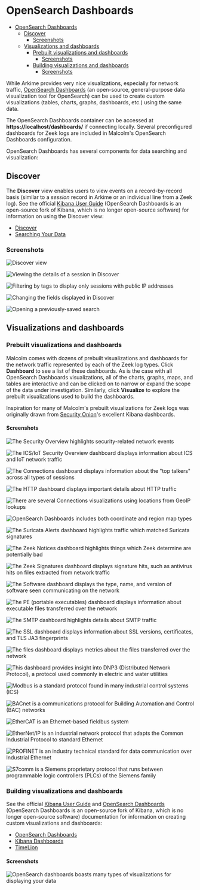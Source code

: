 # <a name="Dashboards"></a>OpenSearch Dashboards

* [OpenSearch Dashboards](#Dashboards)
    - [Discover](#Discover)
        + [Screenshots](#DiscoverGallery)
    - [Visualizations and dashboards](#DashboardsVisualizations)
        + [Prebuilt visualizations and dashboards](#PrebuiltVisualizations)
            * [Screenshots](#PrebuiltVisualizationsGallery)
        + [Building visualizations and dashboards](#BuildDashboard)
            * [Screenshots](#NewVisualizationsGallery)

While Arkime provides very nice visualizations, especially for network traffic, [OpenSearch Dashboards](https://opensearch.org/docs/latest/dashboards/index/) (an open-source, general-purpose data visualization tool for OpenSearch) can be used to create custom visualizations (tables, charts, graphs, dashboards, etc.) using the same data.

The OpenSearch Dashboards container can be accessed at **https://localhost/dashboards/** if connecting locally. Several preconfigured dashboards for Zeek logs are included in Malcolm's OpenSearch Dashboards configuration.

OpenSearch Dashboards has several components for data searching and visualization:

## <a name="Discover"></a>Discover

The **Discover** view enables users to view events on a record-by-record basis (similar to a *session* record in Arkime or an individual line from a Zeek log). See the official [Kibana User Guide](https://www.elastic.co/guide/en/kibana/7.10/index.html) (OpenSearch Dashboards is an open-source fork of Kibana, which is no longer open-source software) for information on using the Discover view:

* [Discover](https://www.elastic.co/guide/en/kibana/7.10/discover.html)
* [Searching Your Data](https://www.elastic.co/guide/en/kibana/7.10/search.html)

### <a name="DiscoverGallery"></a>Screenshots

![Discover view](./images/screenshots/dashboards_discover.png)

![Viewing the details of a session in Discover](./images/screenshots/dashboards_discover_table.png)

![Filtering by tags to display only sessions with public IP addresses](./images/screenshots/dashboards_add_filter.png)

![Changing the fields displayed in Discover](./images/screenshots/dashboards_fields_list.png)

![Opening a previously-saved search](./images/screenshots/dashboards_open_search.png)

## <a name="DashboardsVisualizations"></a>Visualizations and dashboards

### <a name="PrebuiltVisualizations"></a>Prebuilt visualizations and dashboards

Malcolm comes with dozens of prebuilt visualizations and dashboards for the network traffic represented by each of the Zeek log types. Click **Dashboard** to see a list of these dashboards. As is the case with all OpenSearch Dashboards visualizations, all of the charts, graphs, maps, and tables are interactive and can be clicked on to narrow or expand the scope of the data under investigation. Similarly, click **Visualize** to explore the prebuilt visualizations used to build the dashboards.

Inspiration for many of Malcolm's prebuilt visualizations for Zeek logs was originally drawn from [Security Onion](https://github.com/Security-Onion-Solutions/securityonion)'s excellent Kibana dashboards.

#### <a name="PrebuiltVisualizationsGallery"></a>Screenshots

![The Security Overview highlights security-related network events](./images/screenshots/dashboards_security_overview.png)

![The ICS/IoT Security Overview dashboard displays information about ICS and IoT network traffic](./images/screenshots/dashboards_ics_iot_security_overview.png)

![The Connections dashboard displays information about the "top talkers" across all types of sessions](./images/screenshots/dashboards_connections.png)

![The HTTP dashboard displays important details about HTTP traffic](./images/screenshots/dashboards_http.png)

![There are several Connections visualizations using locations from GeoIP lookups](./images/screenshots/dashboards_latlon_map.png)

![OpenSearch Dashboards includes both coordinate and region map types](./images/screenshots/dashboards_region_map.png)

![The Suricata Alerts dashboard highlights traffic which matched Suricata signatures](./images/screenshots/dashboards_suricata_alerts.png)

![The Zeek Notices dashboard highlights things which Zeek determine are potentially bad](./images/screenshots/dashboards_notices.png)

![The Zeek Signatures dashboard displays signature hits, such as antivirus hits on files extracted from network traffic](./images/screenshots/dashboards_signatures.png)

![The Software dashboard displays the type, name, and version of software seen communicating on the network](./images/screenshots/dashboards_software.png)

![The PE (portable executables) dashboard displays information about executable files transferred over the network](./images/screenshots/dashboards_portable_executables.png)

![The SMTP dashboard highlights details about SMTP traffic](./images/screenshots/dashboards_smtp.png)

![The SSL dashboard displays information about SSL versions, certificates, and TLS JA3 fingerprints](./images/screenshots/dashboards_ssl.png)

![The files dashboard displays metrics about the files transferred over the network](./images/screenshots/dashboards_files_source.png)

![This dashboard provides insight into DNP3 (Distributed Network Protocol), a protocol used commonly in electric and water utilities](./images/screenshots/dashboards_dnp3.png)

![Modbus is a standard protocol found in many industrial control systems (ICS)](./images/screenshots/dashboards_modbus.png)

![BACnet is a communications protocol for Building Automation and Control (BAC) networks](./images/screenshots/dashboards_bacnet.png)

![EtherCAT is an Ethernet-based fieldbus system](./images/screenshots/dashboards_ecat.png)

![EtherNet/IP is an industrial network protocol that adapts the Common Industrial Protocol to standard Ethernet](./images/screenshots/dashboards_ethernetip.png)

![PROFINET is an industry technical standard for data communication over Industrial Ethernet](./images/screenshots/dashboards_profinet.png)

![S7comm is a Siemens proprietary protocol that runs between programmable logic controllers (PLCs) of the Siemens family](./images/screenshots/dashboards_s7comm.png)

### <a name="BuildDashboard"></a>Building visualizations and dashboards

See the official [Kibana User Guide](https://www.elastic.co/guide/en/kibana/7.10/index.html) and [OpenSearch Dashboards](https://opensearch.org/docs/latest/dashboards/index/) (OpenSearch Dashboards is an open-source fork of Kibana, which is no longer open-source software) documentation for information on creating custom visualizations and dashboards:

* [OpenSearch Dashboards](https://opensearch.org/docs/latest/dashboards/index/)
* [Kibana Dashboards](https://www.elastic.co/guide/en/kibana/7.10/dashboard.html)
* [TimeLion](https://www.elastic.co/guide/en/kibana/7.12/timelion.html)

#### <a name="NewVisualizationsGallery"></a>Screenshots

![OpenSearch dashboards boasts many types of visualizations for displaying your data](./images/screenshots/dashboards_new_visualization.png)